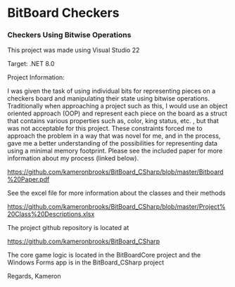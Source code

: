 # BitBoard Checkers
### Checkers Using Bitwise Operations

This project was made using Visual Studio 22

Target: .NET 8.0

Project Information:

I was given the task of using individual bits for representing pieces on a checkers board and manipulating their state using bitwise operations. Traditionally when approaching a project such as this, I would use an object oriented approach (OOP) and represent each piece on the board as a struct that contains various properties such as, color, king status, etc. , but that was not acceptable for this project. These constraints forced me to approach the problem in a way that was novel for me, and in the process, gave me a better understanding of the possibilities for representing data using a minimal memory footprint. Please see the included paper for more information about my process (linked below).

https://github.com/kameronbrooks/BitBoard_CSharp/blob/master/Bitboard%20Paper.pdf

See the excel file for more information about the classes and their methods

https://github.com/kameronbrooks/BitBoard_CSharp/blob/master/Project%20Class%20Descriptions.xlsx

The project github repository is located at 

https://github.com/kameronbrooks/BitBoard_CSharp

The core game logic is located in the BitBoardCore project and the Windows Forms app is in the BitBoard_CSharp project

Regards,
Kameron
